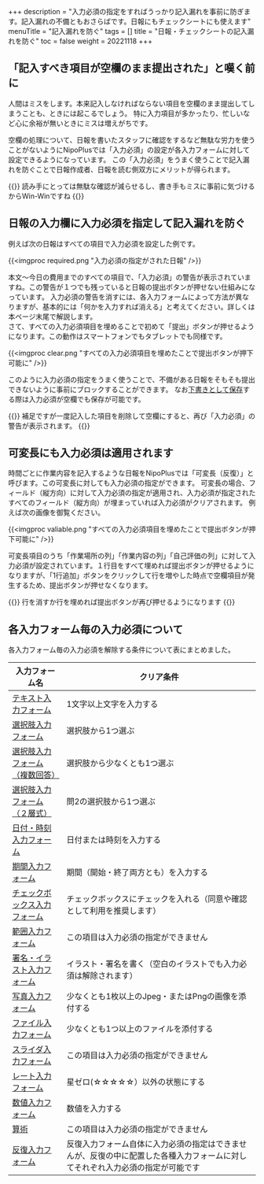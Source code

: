 +++
description = "入力必須の指定をすればうっかり記入漏れを事前に防ぎます。記入漏れの不備ともおさらばです。日報にもチェックシートにも使えます"
menuTitle = "記入漏れを防ぐ"
tags = []
title = "日報・チェックシートの記入漏れを防ぐ"
toc = false
weight = 20221118
+++


## 「記入すべき項目が空欄のまま提出された」と嘆く前に

人間はミスをします。本来記入しなければならない項目を空欄のまま提出してしまうことも、ときには起こるでしょう。
特に入力項目が多かったり、忙しいなど心に余裕が無いときにミスは増えがちです。

空欄の処理について、日報を書いたスタッフに確認をするなど無駄な労力を使うことがないようにNipoPlusでは「入力必須」の設定が各入力フォームに対して設定できるようになっています。
この「入力必須」をうまく使うことで記入漏れを防ぐことで日報作成者、日報を読む側双方にメリットが得られます。

{{<alice pos="right" icon="ok">}}
読み手にとっては無駄な確認が減らせるし、書き手もミスに事前に気づけるからWin-Winですね
{{</alice>}}

## 日報の入力欄に入力必須を指定して記入漏れを防ぐ

例えば次の日報はすべての項目で入力必須を設定した例です。

{{<imgproc required.png "入力必須の指定がされた日報" />}}

本文〜今日の費用までのすべての項目で、「入力必須」の警告が表示されていますね。この警告が１つでも残っていると日報の提出ボタンが押せない仕組みになっています。
入力必須の警告を消すには、各入力フォームによって方法が異なりますが、基本的には「何かを入力すれば消える」と考えてください。詳しくは本ページ末尾で解説します。  
さて、すべての入力必須項目を埋めることで初めて「提出」ボタンが押せるようになります。この動作はスマートフォンでもタブレットでも同様です。

{{<imgproc clear.png "すべての入力必須項目を埋めたことで提出ボタンが押下可能に" />}}

このように入力必須の指定をうまく使うことで、不備がある日報をそもそも提出できないように事前にブロックすることができます。
なお[下書きとして保存](/report/write/draft/)する際は入力必須が空欄でも保存が可能です。

{{<alice pos="right" icon="here">}}
補足ですが一度記入した項目を削除して空欄にすると、再び「入力必須」の警告が表示されます。
{{</alice>}}

## 可変長にも入力必須は適用されます

時間ごとに作業内容を記入するような日報をNipoPlusでは「可変長（反復）」と呼びます。この可変長に対しても入力必須の指定ができます。
可変長の場合、フィールド（縦方向）に対して入力必須の指定が適用され、入力必須が指定されたすべてのフィールド（縦方向）が埋まっていれば入力必須がクリアされます。
例えば次の画像を御覧ください。

{{<imgproc valiable.png "すべての入力必須項目を埋めたことで提出ボタンが押下可能に" />}}

可変長項目のうち「作業場所の列」「作業内容の列」「自己評価の列」に対して入力必須が設定されています。１行目をすべて埋めれば提出ボタンが押せるようになりますが、「1行追加」ボタンをクリックして行を増やした時点で空欄項目が発生するため、提出ボタンが押せなくなります。

{{<alice pos="right" icon="here">}}
行を消すか行を埋めれば提出ボタンが再び押せるようになります
{{</alice>}}

## 各入力フォーム毎の入力必須について

各入力フォーム毎の入力必須を解除する条件について表にまとめました。

|入力フォーム名|クリア条件|
|---|---|
|[テキスト入力フォーム](/org/groupsetting/template/text/)|1文字以上文字を入力する|
|[選択肢入力フォーム](/org/groupsetting/template/select/)|選択肢から1つ選ぶ|
|[選択肢入力フォーム（複数回答）](/org/groupsetting/template/select2/)|選択肢から少なくとも1つ選ぶ|
|[選択肢入力フォーム（２層式）](/org/groupsetting/template/selectcalc/)|問2の選択肢から1つ選ぶ|
|[日付・時刻入力フォーム](/org/groupsetting/template/datetime/)|日付または時刻を入力する|
|[期間入力フォーム](/org/groupsetting/template/datetimes/)|期間（開始・終了両方とも）を入力する|
|[チェックボックス入力フォーム](/org/groupsetting/template/checkbox/)|チェックボックスにチェックを入れる（同意や確認として利用を推奨します）|
|[範囲入力フォーム](/org/groupsetting/template/range/)|この項目は入力必須の指定ができません|
|[署名・イラスト入力フォーム](/org/groupsetting/template/sign/)|イラスト・署名を書く（空白のイラストでも入力必須は解除されます）|
|[写真入力フォーム](/org/groupsetting/template/picture/)|少なくとも1枚以上のJpeg・またはPngの画像を添付する|
|[ファイル入力フォーム](/org/groupsetting/template/file/)|少なくとも1つ以上のファイルを添付する|
|[スライダ入力フォーム](/org/groupsetting/template/step/)|この項目は入力必須の指定ができません|
|[レート入力フォーム](/org/groupsetting/template/rate/)|星ゼロ(☆☆☆☆☆）以外の状態にする|
|[数値入力フォーム](/org/groupsetting/template/math/)|数値を入力する|
|[算術](/org/groupsetting/template/calc/)|この項目は入力必須の指定ができません|
|[反復入力フォーム](/org/groupsetting/template/array/)|反復入力フォーム自体に入力必須の指定はできませんが、反復の中に配置した各種入力フォームに対してそれぞれ入力必須の指定が可能です|


